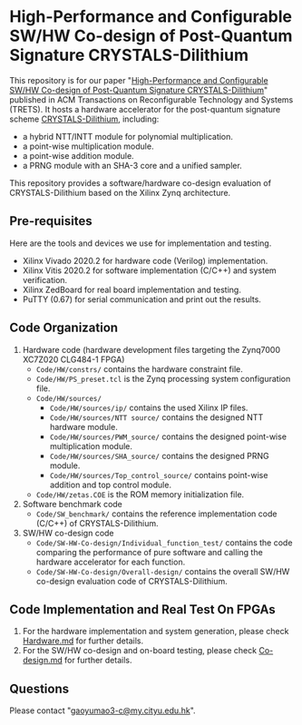 # High-Performance and Configurable SW/HW Co-design of Post-Quantum Signature CRYSTALS-Dilithium

This repository is for our paper "[High-Performance and Configurable SW/HW Co-design of Post-Quantum Signature CRYSTALS-Dilithium](https://dl.acm.org/doi/10.1145/3569456)" published in ACM Transactions on Reconfigurable Technology and Systems (TRETS). It hosts a hardware accelerator for the post-quantum signature scheme [CRYSTALS-Dilithium](https://pq-crystals.org/dilithium/), including:

- a hybrid NTT/INTT module for polynomial multiplication.
- a point-wise multiplication module.
- a point-wise addition module.
- a PRNG module with an SHA-3 core and a unified sampler.

This repository provides a software/hardware co-design evaluation of CRYSTALS-Dilithium based on the Xilinx Zynq architecture.

## Pre-requisites

Here are the tools and devices we use for implementation and testing.

- Xilinx Vivado 2020.2 for hardware code (Verilog) implementation.
- Xilinx Vitis 2020.2 for software implementation (C/C++) and system verification.
- Xilinx ZedBoard for real board implementation and testing.
- PuTTY (0.67) for serial communication and print out the results.

## Code Organization

1. Hardware code (hardware development files targeting the Zynq7000 XC7Z020 CLG484-1 FPGA)
   - `Code/HW/constrs/` contains the hardware constraint file.
   - `Code/HW/PS_preset.tcl` is the Zynq processing system configuration file.
   - `Code/HW/sources/` 
     - `Code/HW/sources/ip/` contains the used Xilinx IP files.
     - `Code/HW/sources/NTT source/` contains the designed NTT hardware module.
     - `Code/HW/sources/PWM_source/` contains the designed point-wise multiplication module.
     - `Code/HW/sources/SHA_source/` contains the designed PRNG module.
     - `Code/HW/sources/Top_control_source/` contains point-wise addition and top control module.
   - `Code/HW/zetas.COE` is the ROM memory initialization file.
2. Software benchmark code
   -  `Code/SW_benchmark/` contains the reference implementation code (C/C++) of CRYSTALS-Dilithium.
3. SW/HW co-design code
   - `Code/SW-HW-Co-design/Individual_function_test/` contains the code comparing the performance of pure software and calling the hardware accelerator for each function.
   - `Code/SW-HW-Co-design/Overall-design/` contains the overall SW/HW co-design evaluation code of CRYSTALS-Dilithium. 

## Code Implementation and Real Test On FPGAs

1. For the hardware implementation and system generation, please check [Hardware.md](https://github.com/CALAS-CityU/SW-HW-Co-design-of-Dilithium/blob/main/Hardware.md) for further details.
2. For the SW/HW co-design and on-board testing, please check [Co-design.md](https://github.com/CALAS-CityU/SW-HW-Co-design-of-Dilithium/blob/main/Co-design.md) for further details.

## Questions

Please contact "gaoyumao3-c@my.cityu.edu.hk".

